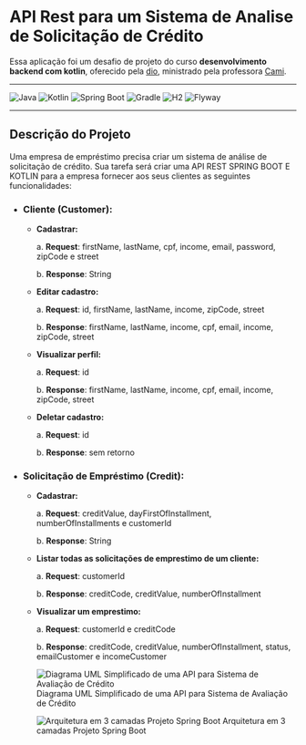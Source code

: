 # API Rest para um Sistema de Analise de Solicitação de Crédito

Essa aplicação foi um desafio de projeto do curso **desenvolvimento backend com kotlin**, oferecido pela [dio](https://www.dio.me/), ministrado pela professora [Cami](https://github.com/cami-la).

---

![Java](https://img.shields.io/badge/Java-v17-blue.svg)
![Kotlin](https://img.shields.io/badge/Kotlin-v1.7.22-purple.svg)
![Spring Boot](https://img.shields.io/badge/Spring%20Boot-v3.0.4-brightgreen.svg)
![Gradle](https://img.shields.io/badge/Gradle-v7.6-lightgreen.svg)
![H2](https://img.shields.io/badge/H2-v2.1.214-darkblue.svg)
![Flyway](https://img.shields.io/badge/Flyway-v9.5.1-red.svg)

---


## Descrição do Projeto

Uma empresa de empréstimo precisa criar um sistema de análise de solicitação de crédito. Sua tarefa será criar uma API REST SPRING BOOT E KOTLIN para a empresa fornecer aos seus clientes as seguintes funcionalidades:

- ### Cliente (Customer):
    - **Cadastrar:**

      a. **Request**: firstName, lastName, cpf, income, email, password, zipCode e street

      b. **Response**: String

    - **Editar cadastro:**
      
      a. **Request**: id, firstName, lastName, income, zipCode, street
      
      b. **Response**: firstName, lastName, income, cpf, email, income, zipCode, street

    - **Visualizar perfil:**
      
      a. **Request**: id
      
      b. **Response**: firstName, lastName, income, cpf, email, income, zipCode, street

    - **Deletar cadastro:**
      
      a. **Request**: id
      
      b. **Response**: sem retorno

- ### Solicitação de Empréstimo (Credit):
    - **Cadastrar:**
      
      a. **Request**: creditValue, dayFirstOfInstallment, numberOfInstallments e customerId
      
      b. **Response**: String
      
    - **Listar todas as solicitações de emprestimo de um cliente:**
      
      a. **Request**: customerId
      
      b. **Response**: creditCode, creditValue, numberOfInstallment
      
    - **Visualizar um emprestimo:**
      
      a. **Request**: customerId e creditCode
      
      b. **Response**: creditCode, creditValue, numberOfInstallment, status, emailCustomer e incomeCustomer

      ![Diagrama UML Simplificado de uma API para Sistema de Avaliação de Crédito](https://i.imgur.com/7phya16.png)
      Diagrama UML Simplificado de uma API para Sistema de Avaliação de Crédito


      ![Arquitetura em 3 camadas Projeto Spring Boot](https://i.imgur.com/1Ea5PH3.png)
      Arquitetura em 3 camadas Projeto Spring Boot


